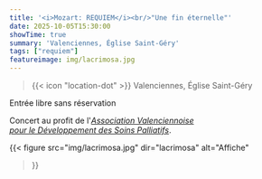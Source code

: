 ```yaml
---
title: '<i>Mozart: REQUIEM</i><br/>"Une fin éternelle"'
date: 2025-10-05T15:30:00
showTime: true
summary: 'Valenciennes, Église Saint-Géry'
tags: ["requiem"]
featureimage: img/lacrimosa.jpg
---
```


> {{< icon "location-dot" >}} Valenciennes, Église Saint-Géry



Entrée libre sans réservation

Concert au profit de l'[*Association Valenciennoise   
pour le Développement des Soins Palliatifs*](https://www.avdsp.org/).

{{< figure
    src="img/lacrimosa.jpg"
    dir="lacrimosa"
    alt="Affiche"
>}}

